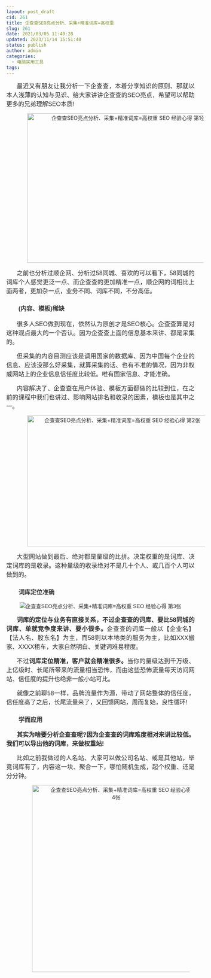 ```yaml
---
layout: post_draft
cid: 261
title: 企查查SEO亮点分析、采集+精准词库=高权重
slug: 261
date: 2021/03/05 11:40:28
updated: 2023/11/14 15:51:40
status: publish
author: admin
categories: 
  - 电脑实用工具
tags: 
---
```



<div alt="潮男心博客 www.cnx0.com" >
				<p style="text-indent:2em;text-align:justify;color:#2A2A2A;font-family:Arial, Helvetica, &quot;font-size:20px;background-color:#FFFFFF;">
	<span style="font-size:16px;">最近又有朋友让我分析一下企查查，本着分享知识的原则、那就以本人浅薄的认知与见识、给大家讲讲企查查的SEO亮点，希望可以帮助更多的兄弟理解SEO本质!</span>
</p>
<p style="text-align:center;text-indent:2em;color:#2A2A2A;">
	<img src="https://www.kjsv.com/download/image/2021/03/05/20210305003048_854439.jpg" title="企查查SEO亮点分析、采集+精准词库=高权重 SEO 经验心得 第1张" alt="企查查SEO亮点分析、采集+精准词库=高权重 SEO 经验心得 第1张" width="500" height="400" border="0" style="width:500px;height:400px;" /><span style="font-size:16px;"></span>
</p>
<p style="text-indent:2em;text-align:justify;color:#2A2A2A;font-family:Arial, Helvetica, &quot;font-size:20px;background-color:#FFFFFF;">
	<span style="font-size:16px;">之前也分析过顺企网、分析过58同城、喜欢的可以看下，58同城的词库个人感觉更泛一点、而企查查的更加精准一点，顺企网的词相比上面两者，更加杂一点，业务不同、词库不同，不分高低。</span>
</p>
<h3 style="text-indent:2em;color:#333333;font-family:Arial, Helvetica, &quot;background-color:#FFFFFF;">
	<span style="font-size:16px;">(内容、模板)稀缺</span>
</h3>
<p style="text-indent:2em;text-align:justify;color:#2A2A2A;font-family:Arial, Helvetica, &quot;font-size:20px;background-color:#FFFFFF;">
	<span style="font-size:16px;">很多人SEO做到现在，依然认为原创才是</span><span style="font-size:16px;">SEO核心</span><span style="font-size:16px;">。企查查算是对这种观点最大的一个否认。因为企查查上面的信息基本来讲、都是采集的。</span>
</p>
<p style="text-indent:2em;text-align:justify;color:#2A2A2A;font-family:Arial, Helvetica, &quot;font-size:20px;background-color:#FFFFFF;">
	<span style="font-size:16px;">但采集的内容目测应该是调用国家的数据库、因为中国每个企业的信息、应该没那么好采集，就算采集的话、也有不准的情况，因为非权威网站上的企业信息信任度比较低。唯有国家信息、才能准确。</span>
</p>
<p style="text-indent:2em;text-align:justify;color:#2A2A2A;font-family:Arial, Helvetica, &quot;font-size:20px;background-color:#FFFFFF;">
	<span style="font-size:16px;">内容解决了、企查查在用户体验、模板方面都做的比较到位，在之前的课程中我们也讲过、影响网站排名和收录的因素，模板也是其中之一。</span>
</p>
<p style="text-indent:2em;color:#2A2A2A;">
	<img src="https://www.kjsv.com/download/image/2021/03/05/20210305003034_964829.jpg" title="企查查SEO亮点分析、采集+精准词库=高权重 SEO 经验心得 第2张" alt="企查查SEO亮点分析、采集+精准词库=高权重 SEO 经验心得 第2张" width="600" height="350" border="0" style="width:600px;height:350px;" />
</p>
<p style="text-indent:2em;text-align:justify;color:#2A2A2A;font-family:Arial, Helvetica, &quot;font-size:20px;background-color:#FFFFFF;">
	<span style="font-size:16px;">大型网站做到最后、绝对都是量级的比拼。决定权重的是词库、决定词库的是收录。这种量级的收录绝对不是几十个人、或几百个人可以做到的。</span>
</p>
<h3 style="text-indent:2em;color:#333333;font-family:Arial, Helvetica, &quot;background-color:#FFFFFF;">
	<span style="font-size:16px;">词库定位准确</span>
</h3>
<p style="text-indent:unset;text-align:center;color:#2A2A2A;font-family:Arial, Helvetica, &quot;font-size:20px;background-color:#FFFFFF;">
	<img src="https://www.kjsv.com/download/image/2021/03/05/20210305003020_183974.jpg" title="企查查SEO亮点分析、采集+精准词库=高权重 SEO 经验心得 第3张" alt="企查查SEO亮点分析、采集+精准词库=高权重 SEO 经验心得 第3张" width="500" height="400" border="0" style="width:unset;height:unset;" />
</p>
<p style="text-indent:2em;text-align:justify;color:#2A2A2A;font-family:Arial, Helvetica, &quot;font-size:20px;background-color:#FFFFFF;">
	<strong><span style="font-size:16px;">词库的定位与业务有直接关系，不过企查查的词库、要比58同城的词库、单就竞争度来讲、要小很多。</span></strong><span style="font-size:16px;">企查查的词库一般以【企业名】【法人名、股东名】为主，而58则以本地类的服务为主，比如XXX搬家、XXXX租车，大家自然明白、关键词难易程度。</span>
</p>
<p style="text-indent:2em;text-align:justify;color:#2A2A2A;font-family:Arial, Helvetica, &quot;font-size:20px;background-color:#FFFFFF;">
	<span style="font-size:16px;">不过</span><strong><span style="font-size:16px;">词库定位精准，客户就会精准很多。</span></strong><span style="font-size:16px;">当你的量级达到千万级、上亿级时、长尾所带来的流量相当恐怖，而由这些恐怖流量每天访问网站、信任度的提升也绝非一般小站可比。</span>
</p>
<p style="text-indent:2em;text-align:justify;color:#2A2A2A;font-family:Arial, Helvetica, &quot;font-size:20px;background-color:#FFFFFF;">
	<span style="font-size:16px;">就像之前聊58一样，品牌流量作为源，带动了网站整体的信任度，信任度高了之后，</span><span style="font-size:16px;">长尾流量</span><span style="font-size:16px;">来了，又回馈网站，周而复始，良性循环!</span>
</p>
<h3 style="text-indent:2em;color:#333333;font-family:Arial, Helvetica, &quot;background-color:#FFFFFF;">
	<span style="font-size:16px;">学而应用</span>
</h3>
<p style="text-indent:2em;text-align:justify;color:#2A2A2A;font-family:Arial, Helvetica, &quot;font-size:20px;background-color:#FFFFFF;">
	<strong><span style="font-size:16px;">其实为啥要分析企查查呢?因为企查查的词库难度相对来讲比较低。我们可以导出他的词库，来做权重站!</span></strong>
</p>
<p style="text-indent:2em;text-align:justify;color:#2A2A2A;font-family:Arial, Helvetica, &quot;font-size:20px;background-color:#FFFFFF;">
	<span style="font-size:16px;">比如之前我做过的人名站、大家可以做公司名站、或是其他站，毕竟词库有了，内容这一块、聚合一下，哪怕随机生成，起个权重、还是分分钟。</span>
</p>
<p style="text-align:center;text-indent:2em;color:#2A2A2A;">
	<img src="https://www.kjsv.com/download/image/2021/03/05/20210305003007_328902.jpg" title="企查查SEO亮点分析、采集+精准词库=高权重 SEO 经验心得 第4张" alt="企查查SEO亮点分析、采集+精准词库=高权重 SEO 经验心得 第4张" width="450" height="500" border="0" style="width:450px;height:500px;" />
</p>
<div>
	<br />
</div>			</div>
			